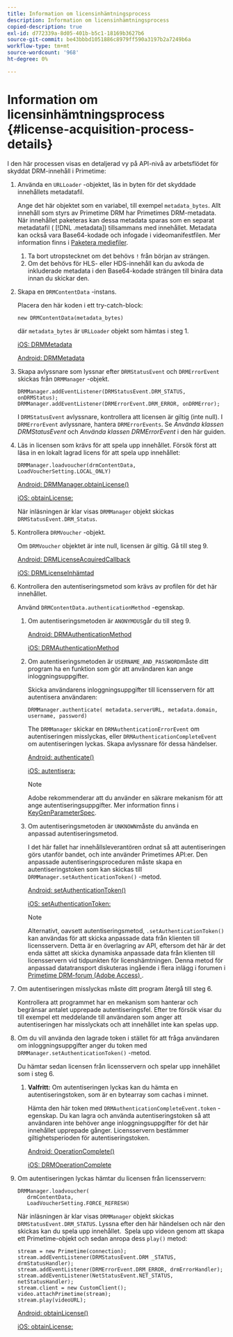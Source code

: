 ```yaml
---
title: Information om licensinhämtningsprocess
description: Information om licensinhämtningsprocess
copied-description: true
exl-id: d772339a-8d05-401b-b5c1-18169b3627b6
source-git-commit: be43bbbd1051886c8979ff590a3197b2a7249b6a
workflow-type: tm+mt
source-wordcount: '968'
ht-degree: 0%

---
```


# Information om licensinhämtningsprocess {#license-acquisition-process-details}

I den här processen visas en detaljerad vy på API-nivå av arbetsflödet för skyddat DRM-innehåll i Primetime:

1. Använda en `URLLoader` -objektet, läs in byten för det skyddade innehållets metadatafil.

   Ange det här objektet som en variabel, till exempel `metadata_bytes`. Allt innehåll som styrs av Primetime DRM har Primetimes DRM-metadata. När innehållet paketeras kan dessa metadata sparas som en separat metadatafil ( [!DNL .metadata]) tillsammans med innehållet. Metadata kan också vara Base64-kodade och infogade i videomanifestfilen. Mer information finns i [Paketera mediefiler](../protecting-content/packaging-media-overview/packaging-media-files.md).
   1. Ta bort utropstecknet om det behövs `!` från början av strängen.
   1. Om det behövs för HLS- eller HDS-innehåll kan du avkoda de inkluderade metadata i den Base64-kodade strängen till binära data innan du skickar den.
1. Skapa en `DRMContentData` -instans.

   Placera den här koden i ett try-catch-block:

   ```
   new DRMContentData(metadata_bytes)
   ```

   där `metadata_bytes` är `URLLoader` objekt som hämtas i steg 1.

   [iOS: DRMMetadata](https://help.adobe.com/en_US/primetime/api/drm-apis/client/ios/interface_d_r_m_metadata.html)

   [Android: DRMMetadata](https://help.adobe.com/en_US/primetime/api/drm-apis/client/android/index.html)

1. Skapa avlyssnare som lyssnar efter `DRMStatusEvent` och `DRMErrorEvent` skickas från `DRMManager` -objekt.

   ```
   DRMManager.addEventListener(DRMStatusEvent.DRM_STATUS, onDRMStatus); 
   DRMManager.addEventListener(DRMErrorEvent.DRM_ERROR, onDRMError);
   ```

   I `DRMStatusEvent` avlyssnare, kontrollera att licensen är giltig (inte null). I `DRMErrorEvent` avlyssnare, hantera `DRMErrorEvents`. Se *Använda klassen DRMStatusEvent* och *Använda klassen DRMErrorEvent* i den här guiden.

1. Läs in licensen som krävs för att spela upp innehållet.
Försök först att läsa in en lokalt lagrad licens för att spela upp innehållet:

   ```
   DRMManager.loadvoucher(drmContentData, LoadVoucherSetting.LOCAL_ONLY)
   ```

   [Android: DRMManager.obtainLicense()](https://help.adobe.com/en_US/primetime/api/drm-apis/client/android/com/adobe/ave/drm/DRMManager.html#acquireLicense(com.adobe.ave.drm.DRMMetadata,%20com.adobe.ave.drm.DRMAcquireLicenseSettings,%20com.adobe.ave.drm.DRMOperationErrorCallback,%20com.adobe.ave.drm.DRMLicenseAcquiredCallback))

   [iOS: obtainLicense:](https://help.adobe.com/en_US/primetime/api/drm-apis/client/ios/interface_d_r_m_manager.html#a52accb5ed5b49d6e5d91277d78279f1b)

   När inläsningen är klar visas `DRMManager` objekt skickas `DRMStatusEvent.DRM_Status`.

1. Kontrollera `DRMVoucher` -objekt.


   Om `DRMVoucher` objektet är inte null, licensen är giltig. Gå till steg 9.

   [Android: DRMLicenseAcquiredCallback](https://help.adobe.com/en_US/primetime/api/drm-apis/client/android/com/adobe/ave/drm/DRMLicenseAcquiredCallback.html)

   [iOS: DRMLicenseInhämtad](https://help.adobe.com/en_US/primetime/api/drm-apis/client/ios/_d_r_m_interface_8h.html#afe5a9e3a003f312ee268d9b00927fa6d)
1. Kontrollera den autentiseringsmetod som krävs av profilen för det här innehållet.

   Använd `DRMContentData.authenticationMethod` -egenskap.
   1. Om autentiseringsmetoden är `ANONYMOUS`går du till steg 9. 

      [Android: DRMAuthenticationMethod](https://help.adobe.com/en_US/primetime/api/drm-apis/client/android/index.html?com/adobe/ave/drm/DRMLicenseAcquiredCallback.html)

      [iOS: DRMAuthenticationMethod](https://help.adobe.com/en_US/primetime/api/drm-apis/client/ios/_d_r_m_interface_8h.html#a2003f29af93898b52a4123c2dd92c457)
   1. Om autentiseringsmetoden är `USERNAME_AND_PASSWORD`måste ditt program ha en funktion som gör att användaren kan ange inloggningsuppgifter.

      Skicka användarens inloggningsuppgifter till licensservern för att autentisera användaren:

      ```
      DRMManager.authenticate( metadata.serverURL, metadata.domain, username, password)
      ```

      The `DRMManager` skickar en `DRMAuthenticationErrorEvent` om autentiseringen misslyckas, eller `DRMAuthenticationCompleteEvent` om autentiseringen lyckas. Skapa avlyssnare för dessa händelser.

      [Android: authenticate()](https://help.adobe.com/en_US/primetime/api/drm-apis/client/android/com/adobe/ave/drm/DRMManager.html#authenticate(com.adobe.ave.drm.DRMMetadata,%20java.lang.String,%20java.lang.String,%20java.lang.String,%20java.lang.String,%20com.adobe.ave.drm.DRMOperationErrorCallback,%20com.adobe.ave.drm.DRMAuthenticationCompleteCallback))

      [iOS: autentisera:](https://help.adobe.com/en_US/primetime/api/drm-apis/client/ios/interface_d_r_m_manager.html#a169c1441f196a834094a8e0f5ecb4aca)

      >[!NOTE]
      >
      >Adobe rekommenderar att du använder en säkrare mekanism för att ange autentiseringsuppgifter. Mer information finns i [KeyGenParameterSpec](https://developer.android.com/reference/android/security/keystore/KeyGenParameterSpec.html).

   1. Om autentiseringsmetoden är `UNKNOWN`måste du använda en anpassad autentiseringsmetod.

      I det här fallet har innehållsleverantören ordnat så att autentiseringen görs utanför bandet, och inte använder Primetimes API:er. Den anpassade autentiseringsproceduren måste skapa en autentiseringstoken som kan skickas till `DRMManager.setAuthenticationToken()` -metod.

      [Android: setAuthenticationToken()](https://help.adobe.com/en_US/primetime/api/drm-apis/client/android/com/adobe/ave/drm/DRMManager.html#setAuthenticationToken(com.adobe.ave.drm.DRMMetadata,%20java.lang.String,%20byte[],%20com.adobe.ave.drm.DRMOperationErrorCallback,%20com.adobe.ave.drm.DRMOperationCompleteCallback))

      [iOS: setAuthenticationToken:](https://help.adobe.com/en_US/primetime/api/drm-apis/client/ios/interface_d_r_m_manager.html#a17884b5d9bcc5b0b39503f61140f9b09)

      >[!NOTE]
      >
      >Alternativt, oavsett autentiseringsmetod, `.setAuthenticationToken()` kan användas för att skicka anpassade data från klienten till licensservern. Detta är en överlagring av API, eftersom det här är det enda sättet att skicka dynamiska anpassade data från klienten till licensservern vid tidpunkten för licenshämtningen. Denna metod för anpassad datatransport diskuteras ingående i flera inlägg i forumen i [Primetime DRM-forum (Adobe Access) ](https://forums.adobe.com/community/adobe_access).

1. Om autentiseringen misslyckas måste ditt program återgå till steg 6.

   Kontrollera att programmet har en mekanism som hanterar och begränsar antalet upprepade autentiseringsfel. Efter tre försök visar du till exempel ett meddelande till användaren som anger att autentiseringen har misslyckats och att innehållet inte kan spelas upp.
1. Om du vill använda den lagrade token i stället för att fråga användaren om inloggningsuppgifter anger du token med `DRMManager.setAuthenticationToken()` -metod.

   Du hämtar sedan licensen från licensservern och spelar upp innehållet som i steg 6.
   1. **Valfritt:** Om autentiseringen lyckas kan du hämta en autentiseringstoken, som är en bytearray som cachas i minnet.

      Hämta den här token med `DRMAuthenticationCompleteEvent.token` -egenskap. Du kan lagra och använda autentiseringstoken så att användaren inte behöver ange inloggningsuppgifter för det här innehållet upprepade gånger. Licensservern bestämmer giltighetsperioden för autentiseringstoken.

      [Android: OperationComplete()](https://help.adobe.com/en_US/primetime/api/drm-apis/client/android/com/adobe/ave/drm/DRMOperationCompleteCallback.html)

      [iOS: DRMOperationComplete](https://help.adobe.com/en_US/primetime/api/drm-apis/client/ios/_d_r_m_interface_8h.html#a5f2392ec6661b51bf7b0df71cd514731)
1. Om autentiseringen lyckas hämtar du licensen från licensservern:

   ```
   DRMManager.loadvoucher( 
      drmContentData, 
      LoadVoucherSetting.FORCE_REFRESH)
   ```

   När inläsningen är klar visas `DRMManager` objekt skickas `DRMStatusEvent.DRM_STATUS`. Lyssna efter den här händelsen och när den skickas kan du spela upp innehållet.  Spela upp videon genom att skapa ett Primetime-objekt och sedan anropa dess `play()` metod:

   ```
   stream = new Primetime(connection); 
   stream.addEventListener(DRMStatusEvent.DRM _STATUS, drmStatusHandler); 
   stream.addEventListener(DRMErrorEvent.DRM_ERROR, drmErrorHandler); 
   stream.addEventListener(NetStatusEvent.NET_STATUS, netStatusHandler); 
   stream.client = new CustomClient(); 
   video.attachPrimetime(stream); 
   stream.play(videoURL);
   ```

   [Android: obtainLicense()](https://help.adobe.com/en_US/primetime/api/drm-apis/client/android/com/adobe/ave/drm/DRMManager.html#acquireLicense(com.adobe.ave.drm.DRMMetadata,%20com.adobe.ave.drm.DRMAcquireLicenseSettings,%20com.adobe.ave.drm.DRMOperationErrorCallback,%20com.adobe.ave.drm.DRMLicenseAcquiredCallback))

   [iOS: obtainLicense:](https://help.adobe.com/en_US/primetime/api/drm-apis/client/ios/interface_d_r_m_manager.html#a52accb5ed5b49d6e5d91277d78279f1b)
